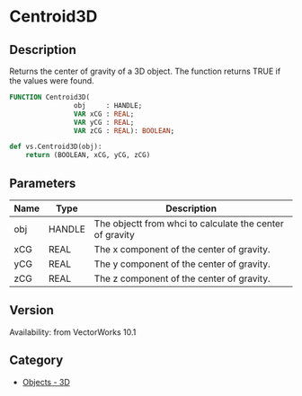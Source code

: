 # Centroid3D

## Description
Returns the center of gravity of a 3D object. The function returns TRUE if the values were found.

```pascal
FUNCTION Centroid3D(
				obj     : HANDLE;
				VAR xCG : REAL;
				VAR yCG : REAL;
				VAR zCG : REAL): BOOLEAN;
```

```python
def vs.Centroid3D(obj):
    return (BOOLEAN, xCG, yCG, zCG)
```

## Parameters
|Name|Type|Description|
|---|---|---|
|obj|HANDLE|The objectt from whci to calculate the center of gravity|
|xCG|REAL|The x component of the center of gravity.|
|yCG|REAL|The y component of the center of gravity.|
|zCG|REAL|The z component of the center of gravity.|

## Version
Availability: from VectorWorks 10.1

## Category
* [Objects - 3D](../Categories/Objects%20-%203D.md)
